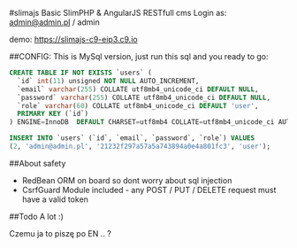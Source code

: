 #slimajs
Basic SlimPHP &amp; AngularJS RESTfull cms
Login as:
admin@admin.pl / admin

demo: https://slimajs-c9-eip3.c9.io


##CONFIG:
This is MySql version, just run this sql and you ready to go:
```sql
CREATE TABLE IF NOT EXISTS `users` (
  `id` int(11) unsigned NOT NULL AUTO_INCREMENT,
  `email` varchar(255) COLLATE utf8mb4_unicode_ci DEFAULT NULL,
  `password` varchar(255) COLLATE utf8mb4_unicode_ci DEFAULT NULL,
  `role` varchar(60) COLLATE utf8mb4_unicode_ci DEFAULT 'user',
  PRIMARY KEY (`id`)
) ENGINE=InnoDB  DEFAULT CHARSET=utf8mb4 COLLATE=utf8mb4_unicode_ci AUTO_INCREMENT=3 ;

INSERT INTO `users` (`id`, `email`, `password`, `role`) VALUES
(2, 'admin@admin.pl', '21232f297a57a5a743894a0e4a801fc3', 'user');
```


##About safety
* RedBean ORM on board so dont worry about sql injection
* CsrfGuard Module included - any POST / PUT / DELETE request must have a valid token


##Todo
A lot :)


Czemu ja to piszę po EN .. ?
